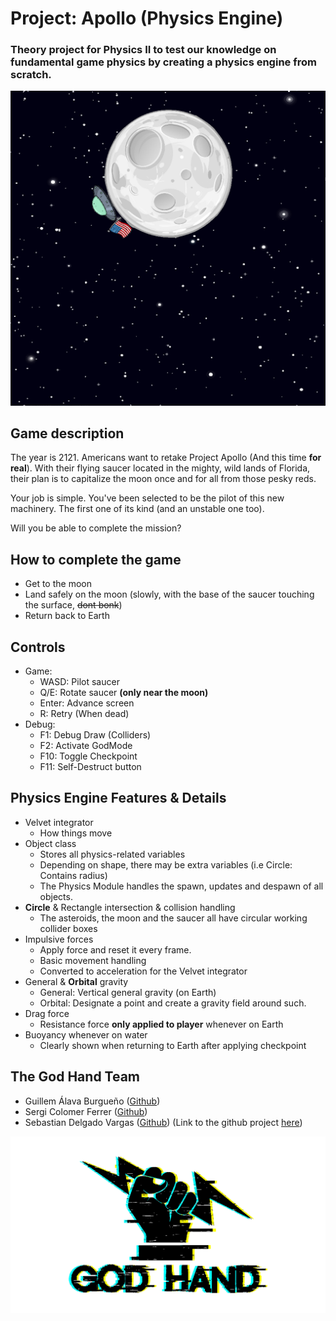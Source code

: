 # Project: Apollo (Physics Engine)
### Theory project for Physics II to test our knowledge on fundamental game physics by creating a physics engine from scratch.
![Screenshot](https://github.com/Lladruc37/TheoryProjectPhysicsII/blob/main/Screenshots/Screenshot.png)
## Game description
The year is 2121. Americans want to retake Project Apollo (And this time **for real**). With their flying saucer located in the mighty, wild lands of Florida, their plan is to capitalize the moon once and for all from those pesky reds.

Your job is simple. You've been selected to be the pilot of this new machinery. The first one of its kind (and an unstable one too).

Will you be able to complete the mission?

## How to complete the game
- Get to the moon
- Land safely on the moon (slowly, with the base of the saucer touching the surface, ~~dont bonk~~)
- Return back to Earth

## Controls
- Game:
  - WASD: Pilot saucer
  - Q/E: Rotate saucer **(only near the moon)**
  - Enter: Advance screen
  - R: Retry (When dead)
- Debug:
  - F1: Debug Draw (Colliders)
  - F2: Activate GodMode
  - F10: Toggle Checkpoint
  - F11: Self-Destruct button
  
## Physics Engine Features & Details
  - Velvet integrator
    - How things move
  - Object class
    - Stores all physics-related variables
    - Depending on shape, there may be extra variables (i.e Circle: Contains radius)
    - The Physics Module handles the spawn, updates and despawn of all objects.
  - **Circle** & Rectangle intersection & collision handling
    - The asteroids, the moon and the saucer all have circular working collider boxes
  - Impulsive forces
    - Apply force and reset it every frame.
    - Basic movement handling
    - Converted to acceleration for the Velvet integrator
  - General & **Orbital** gravity
    - General: Vertical general gravity (on Earth)
    - Orbital: Designate a point and create a gravity field around such.
  - Drag force
    - Resistance force **only applied to player** whenever on Earth
  - Buoyancy whenever on water
    - Clearly shown when returning to Earth after applying checkpoint
    
## The God Hand Team
 - Guillem Álava Burgueño ([Github](https://github.com/WillyTrek19))
 - Sergi Colomer Ferrer ([Github](https://github.com/Lladruc37))
 - Sebastian Delgado Vargas ([Github](https://github.com/Vinskky))
 (Link to the github project [here](https://github.com/Lladruc37/TheoryProjectPhysicsII/))
 
  ![Logo](https://github.com/Lladruc37/TheoryProjectPhysicsII/blob/main/Screenshots/logo.png)
